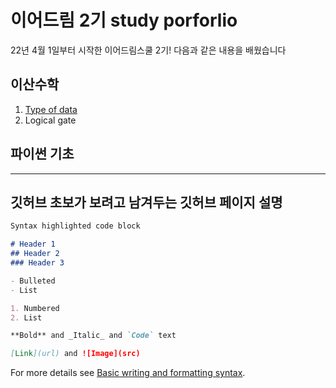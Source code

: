 # 이어드림 2기 study porforlio

22년 4월 1일부터 시작한 이어드림스쿨 2기!
다음과 같은 내용을 배웠습니다


## 이산수학

1. [Type of data](https://github.com/Rum-j/yeardream2022/blob/main/1.Types_of_data_DiscreteMath.html)
2. Logical gate

## 파이썬 기초


----------------------------------------------   
깃허브 초보가 보려고 남겨두는 깃허브 페이지 설명   
----------------------------------------------   

```markdown
Syntax highlighted code block

# Header 1
## Header 2
### Header 3

- Bulleted
- List

1. Numbered
2. List

**Bold** and _Italic_ and `Code` text

[Link](url) and ![Image](src)
```

For more details see [Basic writing and formatting syntax](https://docs.github.com/en/github/writing-on-github/getting-started-with-writing-and-formatting-on-github/basic-writing-and-formatting-syntax).
